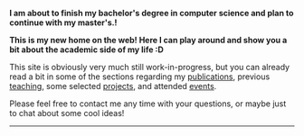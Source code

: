

<div class="p-3 mb-2 bg-success text-white text-center">
	<p><b>I am about to finish my bachelor's degree in computer science and plan to continue with my master's.!</b></p>
</div>

**This is my new home on the web! Here I can play around and show you a bit about the academic side of my life :D**

This site is obviously very much still work-in-progress, but you can already read a bit in some of the sections regarding my [publications](/publications.html), previous [teaching](/teaching.html), some selected [projects](/projects.html), and attended [events](/events.html). <!--, and finally my [CV](/cv/). -->

Please feel free to contact me any time with your questions, or maybe just to chat about some cool ideas!
<hr />


